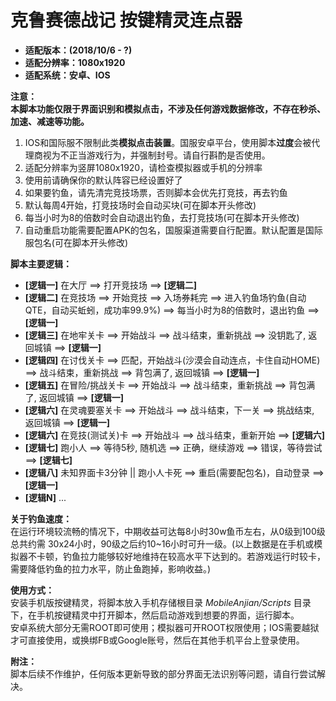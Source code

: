 # 克鲁赛德战记 按键精灵连点器
- **适配版本：(2018/10/6 - ?)**
- **适配分辨率：1080x1920**
- **适配系统：安卓、IOS**

**注意：**<br>
**本脚本功能仅限于界面识别和模拟点击，不涉及任何游戏数据修改，不存在秒杀、加速、减速等功能。**
1. IOS和国际服不限制此类**模拟点击装置**。国服安卓平台，使用脚本**过度**会被代理商视为不正当游戏行为，并强制封号。请自行斟酌是否使用。
2. 适配分辨率为竖屏1080x1920，请检查模拟器或手机的分辨率
3. 使用前请确保你的默认阵容已经设置好了
4. 如果要钓鱼，请先清完竞技场票，否则脚本会优先打竞技，再去钓鱼
5. 默认每周4开始，打竞技场时会自动买块(可在脚本开头修改)
6. 每当小时为8的倍数时会自动退出钓鱼，去打竞技场(可在脚本开头修改)
7. 自动重启功能需要配置APK的包名，国服渠道需要自行配置。默认配置是国际服包名(可在脚本开头修改)

**脚本主要逻辑：**<br>
- **[逻辑一]** 在大厅 ==> 打开竞技场 ==> **[逻辑二]**
- **[逻辑二]** 在竞技场 ==> 开始竞技 ==> 入场券耗完 ==> 进入钓鱼场钓鱼(自动QTE，自动买蚯蚓，成功率99.9%) ==> 每当小时为8的倍数时，退出钓鱼 ==> **[逻辑一]**
- **[逻辑三]** 在地牢关卡 ==> 开始战斗 ==> 战斗结束，重新挑战 ==> 没钥匙了, 返回城镇 ==> **[逻辑一]**
- **[逻辑四]** 在讨伐关卡 ==> 匹配，开始战斗(沙漠会自动连点，卡住自动HOME) ==> 战斗结束，重新挑战 ==> 背包满了, 返回城镇 ==> **[逻辑一]**
- **[逻辑五]** 在冒险/挑战关卡 ==> 开始战斗 ==> 战斗结束，重新挑战 ==> 背包满了, 返回城镇 ==> **[逻辑一]**
- **[逻辑六]** 在灵魂要塞关卡 ==> 开始战斗 ==> 战斗结束，下一关 ==> 挑战结束, 返回城镇 ==> **[逻辑一]**
- **[逻辑六]** 在竞技(测试关)卡 ==> 开始战斗 ==> 战斗结束，重新开始 ==> **[逻辑六]**
- **[逻辑七]** 跑小人 ==> 等待5秒, 随机选 ==> 正确，继续游戏 ==> 错误，等待尝试 ==> **[逻辑七]**
- **[逻辑八]** 未知界面卡3分钟 || 跑小人卡死 ==> 重启(需要配包名)，自动登录 ==> **[逻辑一]**
- **[逻辑N]** ...

**关于钓鱼速度：**<br>
在运行环境较流畅的情况下，中期收益可达每8小时30w鱼币左右，从0级到100级总共约需 30x24小时，90级之后约10~16小时可升一级。(以上数据是在手机或模拟器不卡顿，钓鱼拉力能够较好地维持在较高水平下达到的。若游戏运行时较卡，需要降低钓鱼的拉力水平，防止鱼跑掉，影响收益。)

**使用方式：**<br>
安装手机版按键精灵，将脚本放入手机存储根目录 *MobileAnjian/Scripts* 目录下，在手机按键精灵中打开脚本，然后启动游戏到想要的界面，运行脚本。<br>
安卓系统大部分无需ROOT即可使用；模拟器可开ROOT权限使用；IOS需要越狱才可直接使用，或换绑FB或Google账号，然后在其他手机平台上登录使用。

**附注：**<br>
脚本后续不作维护，任何版本更新导致的部分界面无法识别等问题，请自行尝试解决。

